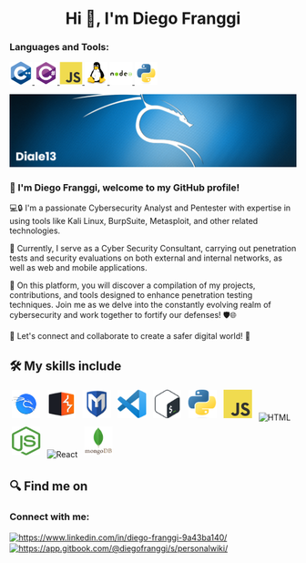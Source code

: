 
<h1 align="center">Hi 👋, I'm Diego Franggi</h1>

<h3 align="left">Languages and Tools:</h3>
<p align="left"> <a href="https://www.w3schools.com/cpp/" target="_blank" rel="noreferrer"> <img src="https://raw.githubusercontent.com/devicons/devicon/master/icons/cplusplus/cplusplus-original.svg" alt="cplusplus" width="40" height="40"/> </a> <a href="https://www.w3schools.com/cs/" target="_blank" rel="noreferrer"> <img src="https://raw.githubusercontent.com/devicons/devicon/master/icons/csharp/csharp-original.svg" alt="csharp" width="40" height="40"/> </a> <a href="https://developer.mozilla.org/en-US/docs/Web/JavaScript" target="_blank" rel="noreferrer"> <img src="https://raw.githubusercontent.com/devicons/devicon/master/icons/javascript/javascript-original.svg" alt="javascript" width="40" height="40"/> </a> <a href="https://www.linux.org/" target="_blank" rel="noreferrer"> <img src="https://raw.githubusercontent.com/devicons/devicon/master/icons/linux/linux-original.svg" alt="linux" width="40" height="40"/> </a> <a href="https://nodejs.org" target="_blank" rel="noreferrer"> <img src="https://raw.githubusercontent.com/devicons/devicon/master/icons/nodejs/nodejs-original-wordmark.svg" alt="nodejs" width="40" height="40"/> </a> <a href="https://www.python.org" target="_blank" rel="noreferrer"> <img src="https://raw.githubusercontent.com/devicons/devicon/master/icons/python/python-original.svg" alt="python" width="40" height="40"/> </a> </p>

[![MasterHead](banner.png)](https://github.com/diale13/diale13)

### 👋 I'm Diego Franggi, welcome to my GitHub profile! 

💻🔒 I'm a passionate Cybersecurity Analyst and Pentester with expertise in using tools like Kali Linux, BurpSuite, Metasploit, and other related technologies.

🔭 Currently, I serve as a Cyber Security Consultant, carrying out penetration tests and security evaluations on both external and internal networks, as well as web and mobile applications.

🚀 On this platform, you will discover a compilation of my projects, contributions, and tools designed to enhance penetration testing techniques. Join me as we delve into the constantly evolving realm of cybersecurity and work together to fortify our defenses! 🛡️🌐

🌟 Let's connect and collaborate to create a safer digital world! 🤝

## 🛠 My skills include
<p align="left">
    <img title="KaliLinux" alt="KaliLinux" src="https://raw.githubusercontent.com/diale13/diale13/master/assets/kali.png" width="50" height="50" style="vertical-align:down; margin:4px"/>
    <img title="BurpSuite" alt="BurpSuite" src="https://raw.githubusercontent.com/diale13/diale13/master/assets/burpsuite.svg" width="50" height="50" style="vertical-align:down; margin:4px"/>
    <img title="Metasploit" alt="Metasploit" src="https://raw.githubusercontent.com/diale13/diale13/master/assets/metasploit.svg" width="50" height="50" style="vertical-align:down; margin:4px"/>
    <img title="VSCode" alt="VSCode" src="https://raw.githubusercontent.com/diale13/diale13/master/assets/vscode.png" width="50" height="50" style="vertical-align:down; margin:4px"/>
    <img title="Bash" alt="Bash" src="https://raw.githubusercontent.com/diale13/diale13/master/assets/bash.png" width="50" height="50" style="vertical-align:down; margin:4px"/>
    <img title="Python" alt="Python" src="https://raw.githubusercontent.com/diale13/diale13/master/assets/python.png" width="50" height="50" style="vertical-align:down; margin:4px"/>
    <img title="JavaScript" alt="JavaScript" src="https://raw.githubusercontent.com/diale13/diale13/master/assets/javascript.png" width="50" height="50" style="vertical-align:down; margin:4px"/>
    <img title="HTML" alt="HTML" src="https://raw.githubusercontent.com/diale13/diale13/master/assets/html.png" width="50" height="50" style="vertical-align:down; margin:4px"/>
    <img title="NodeJS" alt="NodeJS" src="https://raw.githubusercontent.com/diale13/diale13/master/assets/nodejs.png" width="50" height="50" style="vertical-align:down; margin:4px"/>
    <img title="React" alt="React" src="https://raw.githubusercontent.com/diale13/diale13/master/assets/react.png" width="50" height="50" style="vertical-align:down; margin:4px"/>
    <img title="MongoDB" alt="MongoDB" src="https://raw.githubusercontent.com/diale13/diale13/master/assets/mongodb.png" width="50" height="50" style="vertical-align:down; margin:4px"/>
</p>

## 🔍 Find me on
<h3 align="left">Connect with me:</h3>
<p align="left">
<a href="https://uy.linkedin.com/in/diego-franggi-9a43ba140/" target="blank"><img align="center" src="https://raw.githubusercontent.com/rahuldkjain/github-profile-readme-generator/master/src/images/icons/Social/linked-in-alt.svg" alt="https://www.linkedin.com/in/diego-franggi-9a43ba140/" height="30" width="40" /></a>
<a href="/https://app.gitbook.com/@diegofranggi/s/personalwiki/" target="blank"><img align="center" src="https://raw.githubusercontent.com/rahuldkjain/github-profile-readme-generator/master/src/images/icons/Social/rss.svg" alt="https://app.gitbook.com/@diegofranggi/s/personalwiki/" height="30" width="40" /></a>
</p>
